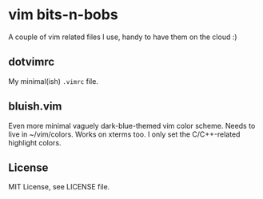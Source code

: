 # vim bits-n-bobs

A couple of vim related files I use, handy to have them on the cloud :)

## dotvimrc
My minimal(ish) `.vimrc` file.

## bluish.vim
Even more minimal vaguely dark-blue-themed vim color scheme.  Needs to live in ~/vim/colors.
Works on xterms too.  I only set the C/C++-related highlight colors.

## License
MIT License, see LICENSE file.

